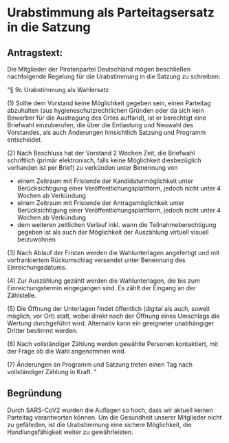# Urabstimmung als Parteitagsersatz in die Satzung

## Antragstext:
Die Mitglieder der Piratenpartei Deutschland mögen beschließen nachfolgende Regelung für die Urabstimmung in die Satzung zu schreiben:

"§ 9c Urabstimmung als Wahlersatz

(1) Sollte dem Vorstand keine Möglichkeit gegeben sein, einen Parteitag abzuhalten (aus hygieneschutzrechtlichen Gründen oder da sich kein Bewerber für die Austragung des Ortes auffand), ist er berechtigt eine Briefwahl einzuberufen, die über die Entlastung und Neuwahl des Vorstandes, als auch Änderungen hinsichtlich Satzung und Programm entscheidet.

(2) Nach Beschluss hat der Vorstand 2 Wochen Zeit, die Briefwahl schriftlich (primär elektronisch, falls keine Möglichkeit diesbezüglich vorhanden ist per Brief) zu verkünden unter Benennung von

* einem Zeitraum mit Fristende der Kandidaturmöglichkeit unter Berücksichtigung einer Veröffentlichungsplattform, jedoch nicht unter 4 Wochen ab Verkündung
* einem Zeitraum mit Fristende der Antragsmöglichkeit unter Berücksichtigung einer Veröffentlichungsplattform, jedoch nicht unter 4 Wochen ab Verkündung
* dem weiteren zeitlichen Verlauf inkl. wann die Teilnahmeberechtigung gegeben ist als auch der Möglichkeit der Auszählung virtuell visuell beizuwohnen

(3) Nach Ablauf der Fristen werden die Wahlunterlagen angefertigt und mit vorfrankiertem Rückumschlag versendet unter Benennung des Einreichungsdatums.

(4) Zur Auszählung gezählt werden die Wahlunterlagen, die bis zum Einreichungstermin eingegangen sind. Es zählt der Eingang an der Zählstelle.

(5) Die Öffnung der Unterlagen findet öffentlich (digital als auch, soweit möglich, vor Ort) statt, wobei direkt nach der Öffnung eines Umschlags die Wertung durchgeführt wird. Alternativ kann ein geeigneter unabhängiger Dritter bestimmt werden.

(6) Nach vollständiger Zählung werden gewählte Personen kontaktiert, mit der Frage ob die Wahl angenommen wird.

(7) Änderungen an Programm und Satzung treten einen Tag nach vollständiger Zählung in Kraft.
"

## Begründung
Durch SARS-CoV2 wurden die Auflagen so hoch, dass wir aktuell keinen Parteitag verantworten können. Um die Gesundheit unserer Mitglieder nicht zu gefährden, ist die Urabstimmung eine sichere Möglichkeit, die Handlungsfähigkeit weiter zu gewährleisten.
